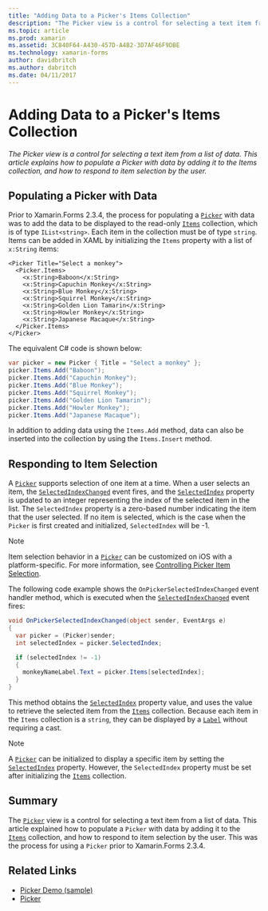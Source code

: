 ```yaml
---
title: "Adding Data to a Picker's Items Collection"
description: "The Picker view is a control for selecting a text item from a list of data. This article explains how to populate a Picker with data by adding it to the Items collection, and how to respond to item selection by the user."
ms.topic: article
ms.prod: xamarin
ms.assetid: 3C840F64-A430-457D-A4B2-3D7AF46F9DBE
ms.technology: xamarin-forms
author: davidbritch
ms.author: dabritch
ms.date: 04/11/2017
---
```


# Adding Data to a Picker's Items Collection

_The Picker view is a control for selecting a text item from a list of data. This article explains how to populate a Picker with data by adding it to the Items collection, and how to respond to item selection by the user._

## Populating a Picker with Data

Prior to Xamarin.Forms 2.3.4, the process for populating a [`Picker`](https://developer.xamarin.com/api/type/Xamarin.Forms.Picker/) with data was to add the data to be displayed to the read-only [`Items`](https://developer.xamarin.com/api/property/Xamarin.Forms.Picker.Items/) collection, which is of type `IList<string>`. Each item in the collection must be of type `string`. Items can be added in XAML by initializing the `Items` property with a list of `x:String` items:

```xaml
<Picker Title="Select a monkey">
  <Picker.Items>
    <x:String>Baboon</x:String>
    <x:String>Capuchin Monkey</x:String>
    <x:String>Blue Monkey</x:String>
    <x:String>Squirrel Monkey</x:String>
    <x:String>Golden Lion Tamarin</x:String>
    <x:String>Howler Monkey</x:String>
    <x:String>Japanese Macaque</x:String>
  </Picker.Items>
</Picker>
```

The equivalent C# code is shown below:

```csharp
var picker = new Picker { Title = "Select a monkey" };
picker.Items.Add("Baboon");
picker.Items.Add("Capuchin Monkey");
picker.Items.Add("Blue Monkey");
picker.Items.Add("Squirrel Monkey");
picker.Items.Add("Golden Lion Tamarin");
picker.Items.Add("Howler Monkey");
picker.Items.Add("Japanese Macaque");
```

In addition to adding data using the `Items.Add` method, data can also be inserted into the collection by using the `Items.Insert` method.

## Responding to Item Selection

A [`Picker`](https://developer.xamarin.com/api/type/Xamarin.Forms.Picker/) supports selection of one item at a time. When a user selects an item, the [`SelectedIndexChanged`](https://developer.xamarin.com/api/event/Xamarin.Forms.Picker.SelectedIndexChanged/) event fires, and the [`SelectedIndex`](https://developer.xamarin.com/api/property/Xamarin.Forms.Picker.SelectedIndex/) property is updated to an integer representing the index of the selected item in the list. The `SelectedIndex` property is a zero-based number indicating the item that the user selected. If no item is selected, which is the case when the `Picker` is first created and initialized, `SelectedIndex` will be -1.

> [!NOTE]
> Item selection behavior in a [`Picker`](https://developer.xamarin.com/api/type/Xamarin.Forms.Picker/) can be customized on iOS with a platform-specific. For more information, see [Controlling Picker Item Selection](~/xamarin-forms/platform/platform-specifics/consuming/ios.md#picker_update_mode).

The following code example shows the `OnPickerSelectedIndexChanged` event handler method, which is executed when the [`SelectedIndexChanged`](https://developer.xamarin.com/api/event/Xamarin.Forms.Picker.SelectedIndexChanged/) event fires:

```csharp
void OnPickerSelectedIndexChanged(object sender, EventArgs e)
{
  var picker = (Picker)sender;
  int selectedIndex = picker.SelectedIndex;

  if (selectedIndex != -1)
  {
    monkeyNameLabel.Text = picker.Items[selectedIndex];
  }
}
```

This method obtains the [`SelectedIndex`](https://developer.xamarin.com/api/property/Xamarin.Forms.Picker.SelectedIndex/) property value, and uses the value to retrieve the selected item from the [`Items`](https://developer.xamarin.com/api/property/Xamarin.Forms.Picker.Items/) collection. Because each item in the `Items` collection is a `string`, they can be displayed by a [`Label`](https://developer.xamarin.com/api/type/Xamarin.Forms.Label/) without requiring a cast.

> [!NOTE]
> A [`Picker`](https://developer.xamarin.com/api/type/Xamarin.Forms.Picker/) can be initialized to display a specific item by setting the [`SelectedIndex`](https://developer.xamarin.com/api/property/Xamarin.Forms.Picker.SelectedIndex/) property. However, the `SelectedIndex` property must be set after initializing the [`Items`](https://developer.xamarin.com/api/property/Xamarin.Forms.Picker.Items/) collection.

## Summary

The [`Picker`](https://developer.xamarin.com/api/type/Xamarin.Forms.Picker/) view is a control for selecting a text item from a list of data. This article explained how to populate a `Picker` with data by adding it to the [`Items`](https://developer.xamarin.com/api/property/Xamarin.Forms.Picker.Items/) collection, and how to respond to item selection by the user. This was the process for using a `Picker` prior to Xamarin.Forms 2.3.4.


## Related Links

- [Picker Demo (sample)](https://developer.xamarin.com/samples/xamarin-forms/UserInterface/PickerDemo/)
- [Picker](https://developer.xamarin.com/api/type/Xamarin.Forms.Picker/)
